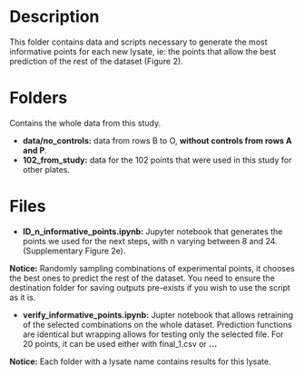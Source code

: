 # Description

This folder contains data and scripts necessary to generate the most informative points for each new lysate, ie: the points that allow the best prediction of the rest of the dataset (Figure 2). 

# Folders

Contains the whole data from this study.
* **data/no_controls:** data from rows B to O, **without controls from rows A and P**.
* **102_from_study:**  data for the 102 points that were used in this study for other plates.

# Files
* **ID_n_informative_points.ipynb:** Jupyter notebook that generates the points we used for the next steps, with n varying between 8 and 24. (Supplementary Figure 2e).

**Notice:** Randomly sampling combinations of experimental points, it chooses the best ones to predict the rest of the dataset. You need to ensure the destination folder for saving outputs pre-exists if you wish to use the script as it is.

* **verify_informative_points.ipynb:** Jupter notebook that allows retraining of the selected combinations on the whole dataset. Prediction functions are identical but wrapping allows for testing only the selected file. For 20 points, it can be used either with final_1.csv or **...**

**Notice:** Each folder with a lysate name contains results for this lysate.
